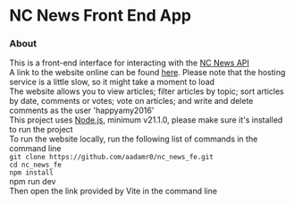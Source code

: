 # NC News Front End App
### About
This is a front-end interface for interacting with the [NC News API](https://github.com/aadamr0/nc-news-api)
<br>
A link to the website online can be found [here](https://nc-news-adam.netlify.app/). Please note that the hosting service is a little slow, so it might take a moment to load
<br>
The website allows you to view articles; filter articles by topic; sort articles by date, comments or votes; vote on articles; and write and delete comments as the user 'happyamy2016'
<br>
This project uses [Node.js](https://nodejs.org/en), minimum v21.1.0, please make sure it's installed to run the project
<br>
To run the website locally, run the following list of commands in the command line <br>
`git clone https://github.com/aadamr0/nc_news_fe.git`
<br>
`cd nc_news_fe`
<br>
`npm install`
<br>
npm run dev
<br>
Then open the link provided by Vite in the command line
